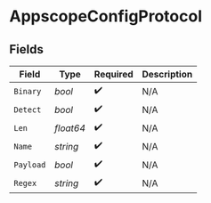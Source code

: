 # AppscopeConfigProtocol


## Fields

| Field              | Type               | Required           | Description        |
| ------------------ | ------------------ | ------------------ | ------------------ |
| `Binary`           | *bool*             | :heavy_check_mark: | N/A                |
| `Detect`           | *bool*             | :heavy_check_mark: | N/A                |
| `Len`              | *float64*          | :heavy_check_mark: | N/A                |
| `Name`             | *string*           | :heavy_check_mark: | N/A                |
| `Payload`          | *bool*             | :heavy_check_mark: | N/A                |
| `Regex`            | *string*           | :heavy_check_mark: | N/A                |